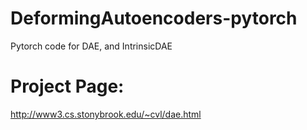 # DeformingAutoencoders-pytorch
Pytorch code for DAE, and IntrinsicDAE

# Project Page:
http://www3.cs.stonybrook.edu/~cvl/dae.html

